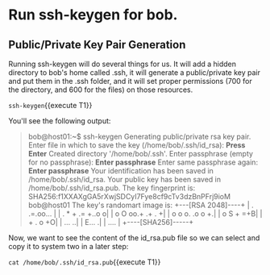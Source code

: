 # Run ssh-keygen for bob.

## Public/Private Key Pair Generation

Running ssh-keygen will do several things for us. It will add a hidden directory to bob's home called .ssh, it will generate a public/private key pair and put them in the .ssh folder, and it will set proper permissions (700 for the directory, and 600 for the files) on those resources.

`ssh-keygen`{{execute T1}}

You'll see the following output:

>bob@host01:~$ ssh-keygen
Generating public/private rsa key pair.
>Enter file in which to save the key (/home/bob/.ssh/id_rsa): **Press Enter**
Created directory '/home/bob/.ssh'.
>Enter passphrase (empty for no passphrase): **Enter passphrase**
>Enter same passphrase again: **Enter passphrase**
Your identification has been saved in /home/bob/.ssh/id_rsa.
Your public key has been saved in /home/bob/.ssh/id_rsa.pub.
The key fingerprint is:
SHA256:f1XXAXgGA5rXwjSDCyI7Fye8cf9cTv3dzBnPFrj9ioM bob@host01
The key's randomart image is:
+---[RSA 2048]----+
|  .     .=.oo... |
| . * + .= +..o  o|
|  o O oo.+ .+ . +|
| o o   o. .o o +.|
|  o     S +   =+B|
|         + . o +O|
|          ...  ..|
|          E...  .|
|            .... |
+----[SHA256]-----+

Now, we want to see the content of the id_rsa.pub file so we can select and copy it to system two in a later step:

`cat /home/bob/.ssh/id_rsa.pub`{{execute T1}}
